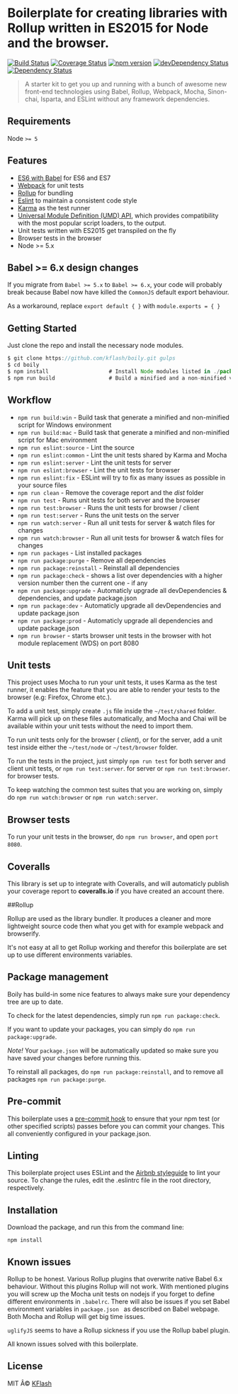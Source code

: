 # Boilerplate for creating libraries with Rollup written in ES2015 for Node and the browser.

[![Build Status](https://travis-ci.org/Kflash/boily.svg?branch=master)](https://travis-ci.org/Kflash/boily)
[![Coverage Status](https://coveralls.io/repos/Kflash/boily/badge.svg?branch=master&service=github)](https://coveralls.io/github/Kflash/boily?branch=master)
[![npm version](https://badge.fury.io/js/boily.svg)](https://badge.fury.io/js/boily)
[![devDependency Status](https://david-dm.org/kflash/boily/dev-status.svg)](https://david-dm.org/kflash/boily#info=devDependencies)
[![Dependency Status](https://david-dm.org/kflash/boily.svg)](https://david-dm.org/kflash/boily)

> A starter kit to get you up and running with a bunch of awesome new front-end technologies using Babel, Rollup, Webpack, Mocha, Sinon-chai, Isparta, and ESLint without any framework dependencies.

## Requirements

Node `>= 5`

## Features

* [ES6 with Babel](http://babeljs.io/) for ES6 and ES7
* [Webpack](https://webpack.github.io/) for unit tests
* [Rollup](http://rollupjs.org/) for bundling
* [Eslint](http://eslint.org/) to maintain a consistent code style
* [Karma](http://karma-runner.github.io/0.13/index.html) as the test runner
* [Universal Module Definition (UMD) API](https://github.com/umdjs/umd), which provides compatibility with the most popular script loaders, to the output.
* Unit tests written with ES2015 get transpiled on the fly
* Browser tests in the browser
* Node >= 5.x

## Babel >= 6.x design changes

If you migrate from `Babel >= 5.x` to `Babel >= 6.x`, your code will probably break because 
Babel now have killed the `CommonJS` default export behaviour. 

As a workaround, replace `export default { }` with  `module.exports = { }`

## Getting Started

Just clone the repo and install the necessary node modules.

```js
$ git clone https://github.com/kflash/boily.git gulps
$ cd boily
$ npm install                   # Install Node modules listed in ./package.json
$ npm run build                 # Build a minified and a non-minified version of the library
```
## Workflow

* `npm run build:win` - Build task that generate a minified and non-minified script for Windows environment
* `npm run build:mac` - Build task that generate a minified and non-minified script for Mac environment
* `npm run eslint:source` - Lint the source
* `npm run eslint:common` - Lint the unit tests shared by Karma and Mocha
* `npm run eslint:server` - Lint the unit tests for server
* `npm run eslint:browser` - Lint the unit tests for browser
* `npm run eslint:fix` - ESLint will try to fix as many issues as possible in your source files
* `npm run clean` - Remove the coverage report and the *dist* folder
* `npm run test` - Runs unit tests for both server and the browser
* `npm run test:browser` - Runs the unit tests for browser / client
* `npm run test:server` - Runs the unit tests on the server
* `npm run watch:server` - Run all unit tests for server & watch files for changes
* `npm run watch:browser` - Run all unit tests for browser & watch files for changes
* `npm run packages` - List installed packages
* `npm run package:purge` - Remove all dependencies
* `npm run package:reinstall` - Reinstall all dependencies
* `npm run package:check` - shows a list over dependencies with a higher version number then the current one - if any 
* `npm run package:upgrade` - Automaticly upgrade all devDependencies & dependencies, and update package.json
* `npm run package:dev` - Automaticly upgrade all devDependencies and update package.json
* `npm run package:prod` - Automaticly upgrade all dependencies and update package.json
* `npm run browser` - starts browser unit tests in the browser with hot module replacement (WDS) on port 8080

## Unit tests

This project uses Mocha to run your unit tests, it uses Karma as the test runner, it enables the feature that you are able to render your tests to the browser (e.g: Firefox, Chrome etc.).

To add a unit test, simply create `.js` file inside the `~/test/shared` folder. Karma will pick up on these files automatically, and Mocha and Chai will be available within your unit tests without the need to import them.

To run unit tests only for the browser ( *client*), or for the server, add a unit test inside either the `~/test/node` or `~/test/browser` folder.

To run the tests in the project, just simply `npm run test` for both server and client unit tests, or `npm run test:server`. for server or `npm run test:browser`. for browser tests.

To keep watching the common test suites that you are working on, simply do `npm run watch:browser` or `npm run watch:server`.

## Browser tests

To run your unit tests in the browser, do `npm run browser`, and open `port 8080`.

## Coveralls

This library is set up to integrate with Coveralls, and will automaticly publish your coverage report to **coveralls.io** if you have created an account there.

##Rollup 

Rollup are used as the library bundler. It produces a cleaner and more lightweight source code then what you get with for example webpack and browserify.

It's not easy at all to get Rollup working and therefor this boilerplate are set up to use different environments variables.

## Package management

Boily has build-in some nice features to always make sure your dependency tree are up to date. 

To check for the latest dependencies, simply run `npm run package:check`. 

If you want to update your packages, you can simply do `npm run package:upgrade`.

*Note!* Your `package.json` will be automatically updated so make sure you have saved your changes before running this.

To reinstall all packages, do `npm run package:reinstall`, and to remove all packages  `npm run package:purge`.

## Pre-commit

This boilerplate uses a [pre-commit hook](https://www.npmjs.com/package/pre-commit) to ensure that your npm test (or other specified scripts) passes before you can commit your changes. This all conveniently configured in your package.json.

## Linting

This boilerplate project uses ESLint and the [Airbnb styleguide](https://github.com/airbnb/javascript#ecmascript-6-styles) to lint your source. To change the rules, edit the .eslintrc file in the root directory, respectively.

## Installation

Download the package, and run this from the command line:

```
npm install 
```

## Known issues

Rollup to be honest. Various Rollup plugins that overwrite native Babel 6.x behaviour. Without this plugins Rollup will not work. 
With mentioned plugins you will screw up the Mocha unit tests on nodejs if you forget to define different environments in `.babelrc`. 
There will also be issues if you set Babel environment variables in `package.json ` as described on Babel webpage. Both Mocha and Rollup will get big time issues.

`uglifyJS` seems to have a Rollup sickness if you use the Rollup babel plugin.

All known issues solved with this boilerplate.

## License
MIT Â© [KFlash](https://github.com/kflash)
